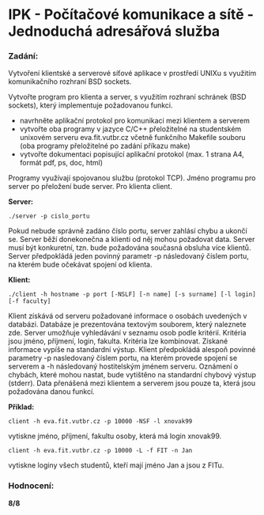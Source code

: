 # IPK - Počítačové komunikace a sítě - Jednoduchá adresářová služba

### Zadání:

Vytvoření klientské a serverové síťové aplikace v prostředí UNIXu s využitím komunikačního rozhraní BSD sockets.

Vytvořte program pro klienta a server, s využitím rozhraní schránek (BSD sockets), který implementuje požadovanou funkci.

- navrhněte aplikační protokol pro komunikaci mezi klientem a serverem
- vytvořte oba programy v jazyce C/C++ přeložitelné na studentském unixovém serveru eva.fit.vutbr.cz včetně funkčního Makefile souboru (oba programy přeložitelné po zadání příkazu make)
- vytvořte dokumentaci popisující aplikační protokol (max. 1 strana A4, formát pdf, ps, doc, html)

Programy využívají spojovanou službu (protokol TCP). Jméno programu pro server po přeložení bude server. Pro klienta client. 

**Server:**

    ./server -p cislo_portu

Pokud nebude správně zadáno číslo portu, server zahlásí chybu a ukončí se.
Server běží donekonečna a klienti od něj mohou požadovat data.
Server musí být konkuretní, tzn. bude požadována současná obsluha více klientů. 
Server předpokládá jeden povinný parametr -p následovaný číslem portu, na kterém bude očekávat spojení od klienta. 

**Klient:**

    ./client -h hostname -p port [-NSLF] [-n name] [-s surname] [-l login] [-f faculty]

Klient získává od serveru požadované informace o osobách uvedených v databázi. 
Databáze je prezentována textovým souborem, který naleznete zde. 
Server umožňuje vyhledávání v seznamu osob podle kritérií. 
Kritéria jsou jméno, příjmení, login, fakulta. Kritéria lze kombinovat. Získané informace vypíše na standardní výstup.
Klient předpokládá alespoň povinné parametry -p nasledovaný číslem portu, na kterém provede spojení se serverem a -h následovaný hostitelským jménem serveru. 
Oznámení o chybách, které mohou nastat, bude vytištěno na standardní chybový výstup (stderr). 
Data přenášená mezi klientem a serverem jsou pouze ta, která jsou požadována danou funkcí.

**Příklad:**

    client -h eva.fit.vutbr.cz -p 10000 -NSF -l xnovak99

vytiskne jméno, příjmení, fakultu osoby, která má login xnovak99.

    client -h eva.fit.vutbr.cz -p 10000 -L -f FIT -n Jan
    
vytiskne loginy všech studentů, kteří mají jméno Jan a jsou z FITu.

### Hodnocení: 

**8/8**
